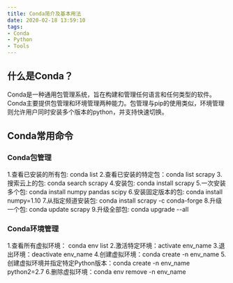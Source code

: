 ```yaml
---
title: Conda简介及基本用法
date: 2020-02-18 13:59:10
tags: 
- Conda
- Python
- Tools
---
```


## 什么是Conda？

Conda是一种通用包管理系统，旨在构建和管理任何语言和任何类型的软件。Conda主要提供包管理和环境管理两种能力。包管理与pip的使用类似，环境管理则允许用户同时安装多个版本的python，并支持快速切换。

## Conda常用命令

### Conda包管理

1.查看已安装的所有包: conda list
2.查看已安装的特定包：conda list scrapy
3.搜索云上的包: conda search scrapy
4.安装包: conda install scrapy
5.一次安装多个包: conda install numpy pandas scipy
6.安装固定版本的包: conda install numpy=1.10
7.从指定频道安装包: conda install scrapy -c conda-forge
8.升级一个包: conda update scrapy
9.升级全部包: conda upgrade --all

### Conda环境管理

1.查看所有虚拟环境： conda env list
2.激活特定环境：activate env_name
3.退出环境：deactivate env_name
4.创建虚拟环境：conda create -n env_name <list of package names>
5.创建虚拟环境并指定特定Python版本：conda create -n env_name python2=2.7
6.删除虚拟环境：conda env remove -n env_name